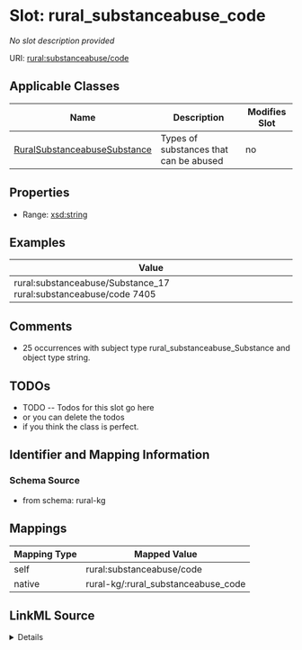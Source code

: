 

# Slot: rural_substanceabuse_code


_No slot description provided_





URI: [rural:substanceabuse/code](http://sail.ua.edu/ruralkg/substanceabuse/code)



<!-- no inheritance hierarchy -->





## Applicable Classes

| Name | Description | Modifies Slot |
| --- | --- | --- |
| [RuralSubstanceabuseSubstance](../classes/RuralSubstanceabuseSubstance.md) | Types of substances that can be abused |  no  |







## Properties

* Range: [xsd:string](http://www.w3.org/2001/XMLSchema#string)






## Examples

| Value |
| --- |
| rural:substanceabuse/Substance_17 rural:substanceabuse/code 7405 |

## Comments

* 25 occurrences with subject type rural_substanceabuse_Substance and object type string.

## TODOs

* TODO -- Todos for this slot go here
* or you can delete the todos
* if you think the class is perfect.

## Identifier and Mapping Information







### Schema Source


* from schema: rural-kg




## Mappings

| Mapping Type | Mapped Value |
| ---  | ---  |
| self | rural:substanceabuse/code |
| native | rural-kg/:rural_substanceabuse_code |




## LinkML Source

<details>
```yaml
name: rural_substanceabuse_code
description: No slot description provided
todos:
- TODO -- Todos for this slot go here
- or you can delete the todos
- if you think the class is perfect.
comments:
- 25 occurrences with subject type rural_substanceabuse_Substance and object type
  string.
examples:
- value: rural:substanceabuse/Substance_17 rural:substanceabuse/code 7405
from_schema: rural-kg
rank: 1000
slot_uri: rural:substanceabuse/code
alias: rural_substanceabuse_code
domain_of:
- rural_substanceabuse_Substance
range: string

```
</details>